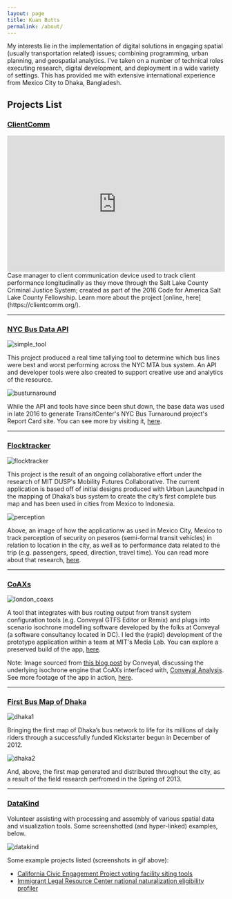 ```yaml
---
layout: page
title: Kuan Butts
permalink: /about/
---
```



My interests lie in the implementation of digital solutions in engaging spatial (usually transportation related) issues; combining programming, urban planning, and geospatial analytics. I've taken on a number of technical roles executing research, digital development, and deployment in a wide variety of settings. This has provided me with extensive international experience from Mexico City to Dhaka, Bangladesh.

## Projects List

### [ClientComm](http://clientcomm.org/)
<iframe width="100%" max-width="768" height="315" src="https://www.youtube.com/embed/kfUf6WeVJ7E?rel=0&amp;controls=0&amp;showinfo=0" frameborder="0" gesture="media" allow="encrypted-media" allowfullscreen></iframe>
Case manager to client communication device used to track client performance longitudinally as they move through the Salt Lake County Criminal Justice System; created as part of the 2016 Code for America Salt Lake County Fellowship. Learn more about the project [online, here](https://clientcomm.org/).

<hr>

### [NYC Bus Data API](https://github.com/Bus-Data-NYC)
![simple_tool](/images/about/simple_tool.gif)

This project produced a real time tallying tool to determine which bus lines were best and worst performing across the NYC MTA bus system. An API and developer tools were also created to support creative use and analytics of the resource.

![busturnaround](/images/about/busturnaround.png)

While the API and tools have since been shut down, the base data was used in late 2016 to generate TransitCenter's NYC Bus Turnaround project's Report Card site. You can see more by visiting it, [here](http://busturnaround.nyc/).

<hr>

### [Flocktracker](http://www.flocktracker.org/)
![flocktracker](/images/about/flocktracker.png)

This project is the result of an ongoing collaborative effort under the research of MIT DUSP's Mobility Futures Collaborative. The current application is based off of initial designs produced with Urban Launchpad in the mapping of Dhaka’s bus system to create the city’s first complete bus map and has been used in cities from Mexico to Indonesia.

![perception](/images/about/perception.png)

Above, an image of how the applicationw as used in Mexico City, Mexico to track perception of security on peseros (semi-formal transit vehicles) in relation to location in the city, as well as to performance data related to the trip (e.g. passengers, speed, direction, travel time). You can read more about that research, [here](http://cargocollective.com/kuanbutts/Spatiotemporal-CETRAM-Analysis).

<hr>

### [CoAXs](http://coaxs.scripts.mit.edu/home/)
![london_coaxs](/images/about/london_coaxs.gif)

A tool that integrates with bus routing output from transit system configuration tools (e.g. Conveyal GTFS Editor or Remix) and plugs into scenario isochrone modelling software developed by the folks at Conveyal (a software consultancy located in DC). I led the (rapid) development of the prototype application within a team at MIT's Media Lab. You can explore a preserved build of the app, [here](http://coaxs-boston.herokuapp.com/#/maps).

Note: Image sourced from [this blog post](https://blog.conveyal.com/shaping-conversations-about-transit-with-interactive-isochrone-mapping-1d6530d6a8a4) by Conveyal, discussing the underlying isochrone engine that CoAXs interfaced with, [Conveyal Analysis](https://www.conveyal.com/analysis/). See more footage of the app in action, [here](https://www.youtube.com/watch?v=H3LJX0QJWI0).

<hr>

### [First Bus Map of Dhaka](https://www.kickstarter.com/projects/urbanlaunchpad/first-bus-map-of-dhaka)
![dhaka1](/images/about/dhaka1.png)

Bringing the first map of Dhaka’s bus network to life for its millions of daily riders through a successfully funded Kickstarter begun in December of 2012.

![dhaka2](/images/about/dhaka2.png)

And, above, the first map generated and distributed throughout the city, as a result of the field research perfromed in the Spring of 2013.

<hr>

### [DataKind](http://www.datakind.org/)
Volunteer assisting with processing and assembly of various spatial data and visualization tools. Some screenshotted (and hyper-linked) examples, below.

![datakind](/images/about/datakind.gif)

Some example projects listed (screenshots in gif above):
- [California Civic Engagement Project voting facility siting tools](http://ccep.ucdavis.edu/vote-center-siting-tool/)
- [Immigrant Legal Resource Center national naturalization eligibility profiler](https://ilrc-demo.herokuapp.com/index.html)
